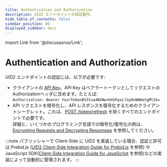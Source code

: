 ```yaml
---
title: Authentication and Authorization
description: UID2 エンドポイントの認証要件。
hide_table_of_contents: false
sidebar_position: 05
displayed_sidebar: docs
---
```


import Link from '@docusaurus/Link';

# Authentication and Authorization

UID2 エンドポイントの認証には、以下が必要です:

- クライアントの [API Key](gs-credentials.md#api-key-and-client-secret)。API Key はベアラートークンとしてリクエストのAuthorizationヘッダに含めます。たとえば:<br/>
  `Authorization: Bearer YourTokenBV3tua4BXNw+HVUFpxLlGy8nWN6mtgMlIk=`
- API リクエストを暗号化し、API レスポンスを復号化するためのクライアントシークレット。これは、[POST&nbsp;/token/refresh](../endpoints/post-token-refresh.md) を除くすべてのエンドポイントで必要です。<br/>詳細と、いくつかのプログラミング言語での暗号化/復号化の例は、[Encrypting Requests and Decrypting Responses](gs-encryption-decryption.md) を参照してください。

:::note
パブリッシャーで Client-Side に UID2 を実装している場合、認証と許可は Prebid.js ([UID2 Client-Side Integration Guide for Prebid.js](../guides/integration-prebid-client-side.md) を参照) や JavaScript SDK([Client-Side Integration Guide for JavaScript](../guides/integration-javascript-client-side.md) を参照)などの実装によって自動的に管理されます。
:::
